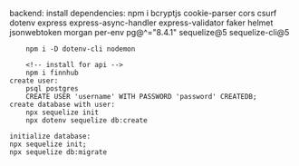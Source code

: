 backend:
    install dependencies:
        npm i bcryptjs cookie-parser cors csurf dotenv express express-async-handler express-validator faker helmet jsonwebtoken morgan per-env pg@^="8.4.1" sequelize@5 sequelize-cli@5

        npm i -D dotenv-cli nodemon

        <!-- install for api -->
        npm i finnhub
    create user:
        psql postgres
        CREATE USER 'username' WITH PASSWORD 'password' CREATEDB;
    create database with user:
        npx sequelize init
        npx dotenv sequelize db:create

    initialize database:
    npx sequelize init;
    npx sequelize db:migrate

